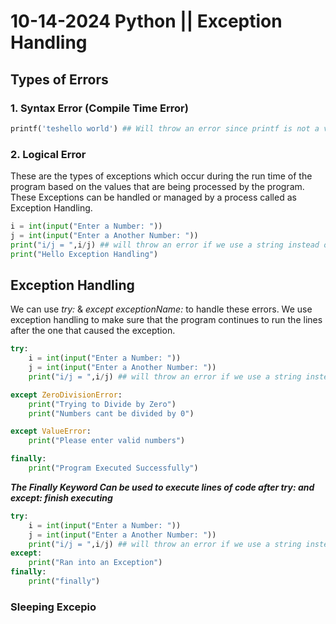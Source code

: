# 10-14-2024 Python || Exception Handling 

## Types of Errors 

### 1. Syntax Error (Compile Time Error)

```python
printf('teshello world') ## Will throw an error since printf is not a valid function
```

### 2. Logical Error

These are the types of exceptions which occur during the run time of the program based on the values that are being processed by the program.
These Exceptions can be handled or managed by a process called as Exception Handling.

```python 
i = int(input("Enter a Number: "))
j = int(input("Enter a Another Number: "))
print("i/j = ",i/j) ## will throw an error if we use a string instead of number
print("Hello Exception Handling")

```

## Exception Handling

We can use *try:* & *except exceptionName:* to handle these errors.
We use exception handling to make sure that the program continues to run the lines after the one that caused the exception.


```python 
try:
    i = int(input("Enter a Number: "))
    j = int(input("Enter a Another Number: "))
    print("i/j = ",i/j) ## will throw an error if we use a string instead of number

except ZeroDivisionError:
    print("Trying to Divide by Zero")
    print("Numbers cant be divided by 0")

except ValueError:
    print("Please enter valid numbers")

finally:
    print("Program Executed Successfully")
```

***The Finally Keyword Can be used to execute lines of code after try: and except: finish executing***

```python
try:
    i = int(input("Enter a Number: "))
    j = int(input("Enter a Another Number: "))
    print("i/j = ",i/j) ## will throw an error if we use a string instead of number
except:
    print("Ran into an Exception")
finally:
    print("finally")
```

### Sleeping Excepio
